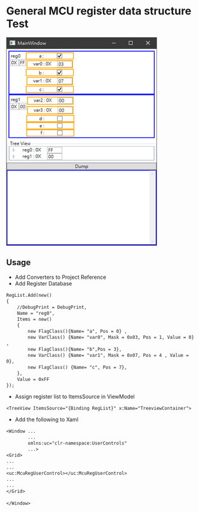 # General MCU register data structure Test

![Demo](assets/demo.png)

## Usage

- Add Converters to Project Reference
- Add Register Database

```
RegList.Add(new()
{
    //DebugPrint = DebugPrint,
    Name = "reg0",
    Items = new()
    {
        new FlagClass(){Name= "a", Pos = 0} ,
        new VarClass() {Name= "var0", Mask = 0x03, Pos = 1, Value = 0} ,
        new FlagClass(){Name= "b",Pos = 3},
        new VarClass() {Name= "var1", Mask = 0x07, Pos = 4 , Value = 0},
        new FlagClass() {Name= "c", Pos = 7},
    },
    Value = 0xFF
});
```

- Assign register list to ItemsSource in ViewModel
```
<TreeView ItemsSource="{Binding RegList}" x:Name="TreeviewContainer">
```

- Add the following to Xaml
```
<Window ...
        ...
        xmlns:uc="clr-namespace:UserControls"      
        ...>
<Grid>
...
...
<uc:McuRegUserControl></uc:McuRegUserControl>
...
...
</Grid>

</Window>
``` 